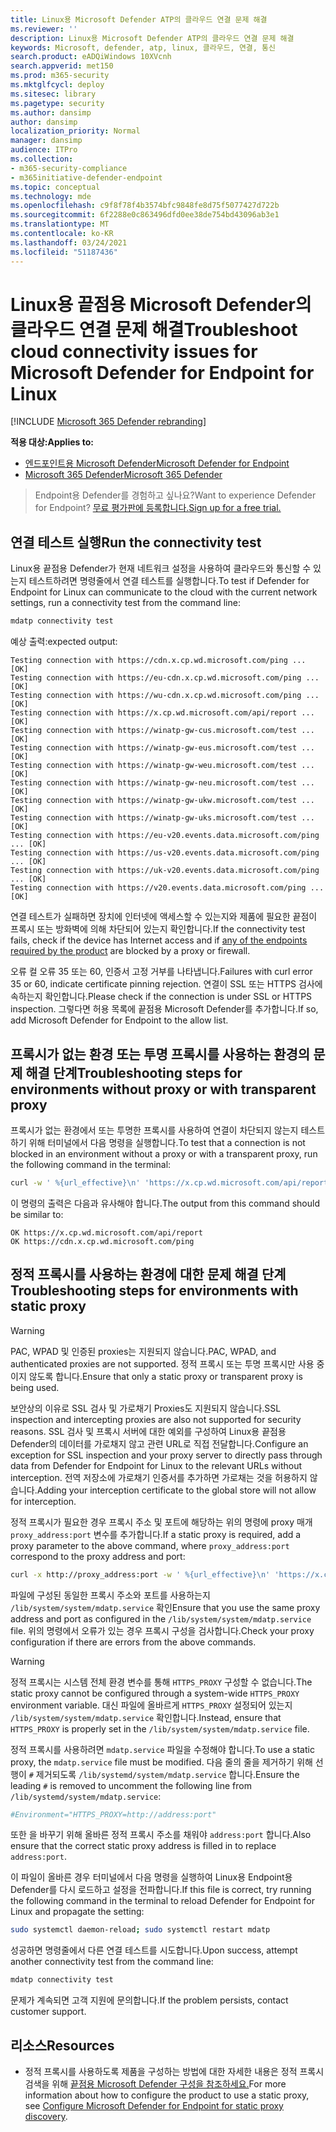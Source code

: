 ```yaml
---
title: Linux용 Microsoft Defender ATP의 클라우드 연결 문제 해결
ms.reviewer: ''
description: Linux용 Microsoft Defender ATP의 클라우드 연결 문제 해결
keywords: Microsoft, defender, atp, linux, 클라우드, 연결, 통신
search.product: eADQiWindows 10XVcnh
search.appverid: met150
ms.prod: m365-security
ms.mktglfcycl: deploy
ms.sitesec: library
ms.pagetype: security
ms.author: dansimp
author: dansimp
localization_priority: Normal
manager: dansimp
audience: ITPro
ms.collection:
- m365-security-compliance
- m365initiative-defender-endpoint
ms.topic: conceptual
ms.technology: mde
ms.openlocfilehash: c9f8f78f4b3574bfc9848fe8d75f5077427d722b
ms.sourcegitcommit: 6f2288e0c863496dfd0ee38de754bd43096ab3e1
ms.translationtype: MT
ms.contentlocale: ko-KR
ms.lasthandoff: 03/24/2021
ms.locfileid: "51187436"
---
```

# <a name="troubleshoot-cloud-connectivity-issues-for-microsoft-defender-for-endpoint-for-linux"></a><span data-ttu-id="cfcd4-104">Linux용 끝점용 Microsoft Defender의 클라우드 연결 문제 해결</span><span class="sxs-lookup"><span data-stu-id="cfcd4-104">Troubleshoot cloud connectivity issues for Microsoft Defender for Endpoint for Linux</span></span>

[!INCLUDE [Microsoft 365 Defender rebranding](../../includes/microsoft-defender.md)]

<span data-ttu-id="cfcd4-105">**적용 대상:**</span><span class="sxs-lookup"><span data-stu-id="cfcd4-105">**Applies to:**</span></span>
- [<span data-ttu-id="cfcd4-106">엔드포인트용 Microsoft Defender</span><span class="sxs-lookup"><span data-stu-id="cfcd4-106">Microsoft Defender for Endpoint</span></span>](https://go.microsoft.com/fwlink/p/?linkid=2154037)
- [<span data-ttu-id="cfcd4-107">Microsoft 365 Defender</span><span class="sxs-lookup"><span data-stu-id="cfcd4-107">Microsoft 365 Defender</span></span>](https://go.microsoft.com/fwlink/?linkid=2118804)

> <span data-ttu-id="cfcd4-108">Endpoint용 Defender를 경험하고 싶나요?</span><span class="sxs-lookup"><span data-stu-id="cfcd4-108">Want to experience Defender for Endpoint?</span></span> [<span data-ttu-id="cfcd4-109">무료 평가판에 등록합니다.</span><span class="sxs-lookup"><span data-stu-id="cfcd4-109">Sign up for a free trial.</span></span>](https://www.microsoft.com/microsoft-365/windows/microsoft-defender-atp?ocid=docs-wdatp-investigateip-abovefoldlink)

## <a name="run-the-connectivity-test"></a><span data-ttu-id="cfcd4-110">연결 테스트 실행</span><span class="sxs-lookup"><span data-stu-id="cfcd4-110">Run the connectivity test</span></span>

<span data-ttu-id="cfcd4-111">Linux용 끝점용 Defender가 현재 네트워크 설정을 사용하여 클라우드와 통신할 수 있는지 테스트하려면 명령줄에서 연결 테스트를 실행합니다.</span><span class="sxs-lookup"><span data-stu-id="cfcd4-111">To test if Defender for Endpoint for Linux can communicate to the cloud with the current network settings, run a connectivity test from the command line:</span></span>

```bash
mdatp connectivity test
```

<span data-ttu-id="cfcd4-112">예상 출력:</span><span class="sxs-lookup"><span data-stu-id="cfcd4-112">expected output:</span></span>

```output
Testing connection with https://cdn.x.cp.wd.microsoft.com/ping ... [OK]
Testing connection with https://eu-cdn.x.cp.wd.microsoft.com/ping ... [OK]
Testing connection with https://wu-cdn.x.cp.wd.microsoft.com/ping ... [OK]
Testing connection with https://x.cp.wd.microsoft.com/api/report ... [OK]
Testing connection with https://winatp-gw-cus.microsoft.com/test ... [OK]
Testing connection with https://winatp-gw-eus.microsoft.com/test ... [OK]
Testing connection with https://winatp-gw-weu.microsoft.com/test ... [OK]
Testing connection with https://winatp-gw-neu.microsoft.com/test ... [OK]
Testing connection with https://winatp-gw-ukw.microsoft.com/test ... [OK]
Testing connection with https://winatp-gw-uks.microsoft.com/test ... [OK]
Testing connection with https://eu-v20.events.data.microsoft.com/ping ... [OK]
Testing connection with https://us-v20.events.data.microsoft.com/ping ... [OK]
Testing connection with https://uk-v20.events.data.microsoft.com/ping ... [OK]
Testing connection with https://v20.events.data.microsoft.com/ping ... [OK]
```

<span data-ttu-id="cfcd4-113">연결 테스트가 실패하면 장치에 인터넷에 액세스할 수 [](microsoft-defender-endpoint-linux.md#network-connections) 있는지와 제품에 필요한 끝점이 프록시 또는 방화벽에 의해 차단되어 있는지 확인합니다.</span><span class="sxs-lookup"><span data-stu-id="cfcd4-113">If the connectivity test fails, check if the device has Internet access and if [any of the endpoints required by the product](microsoft-defender-endpoint-linux.md#network-connections) are blocked by a proxy or firewall.</span></span>

<span data-ttu-id="cfcd4-114">오류 컬 오류 35 또는 60, 인증서 고정 거부를 나타냅니다.</span><span class="sxs-lookup"><span data-stu-id="cfcd4-114">Failures with curl error 35 or 60, indicate certificate pinning rejection.</span></span> <span data-ttu-id="cfcd4-115">연결이 SSL 또는 HTTPS 검사에 속하는지 확인합니다.</span><span class="sxs-lookup"><span data-stu-id="cfcd4-115">Please check if the connection is under SSL or HTTPS inspection.</span></span> <span data-ttu-id="cfcd4-116">그렇다면 허용 목록에 끝점용 Microsoft Defender를 추가합니다.</span><span class="sxs-lookup"><span data-stu-id="cfcd4-116">If so, add Microsoft Defender for Endpoint to the allow list.</span></span>

## <a name="troubleshooting-steps-for-environments-without-proxy-or-with-transparent-proxy"></a><span data-ttu-id="cfcd4-117">프록시가 없는 환경 또는 투명 프록시를 사용하는 환경의 문제 해결 단계</span><span class="sxs-lookup"><span data-stu-id="cfcd4-117">Troubleshooting steps for environments without proxy or with transparent proxy</span></span>

<span data-ttu-id="cfcd4-118">프록시가 없는 환경에서 또는 투명한 프록시를 사용하여 연결이 차단되지 않는지 테스트하기 위해 터미널에서 다음 명령을 실행합니다.</span><span class="sxs-lookup"><span data-stu-id="cfcd4-118">To test that a connection is not blocked in an environment without a proxy or with a transparent proxy, run the following command in the terminal:</span></span>

```bash
curl -w ' %{url_effective}\n' 'https://x.cp.wd.microsoft.com/api/report' 'https://cdn.x.cp.wd.microsoft.com/ping'
```

<span data-ttu-id="cfcd4-119">이 명령의 출력은 다음과 유사해야 합니다.</span><span class="sxs-lookup"><span data-stu-id="cfcd4-119">The output from this command should be similar to:</span></span>

```Output
OK https://x.cp.wd.microsoft.com/api/report
OK https://cdn.x.cp.wd.microsoft.com/ping
```

## <a name="troubleshooting-steps-for-environments-with-static-proxy"></a><span data-ttu-id="cfcd4-120">정적 프록시를 사용하는 환경에 대한 문제 해결 단계</span><span class="sxs-lookup"><span data-stu-id="cfcd4-120">Troubleshooting steps for environments with static proxy</span></span>

> [!WARNING]
> <span data-ttu-id="cfcd4-121">PAC, WPAD 및 인증된 proxies는 지원되지 않습니다.</span><span class="sxs-lookup"><span data-stu-id="cfcd4-121">PAC, WPAD, and authenticated proxies are not supported.</span></span> <span data-ttu-id="cfcd4-122">정적 프록시 또는 투명 프록시만 사용 중이지 않도록 합니다.</span><span class="sxs-lookup"><span data-stu-id="cfcd4-122">Ensure that only a static proxy or transparent proxy is being used.</span></span>
>
> <span data-ttu-id="cfcd4-123">보안상의 이유로 SSL 검사 및 가로채기 Proxies도 지원되지 않습니다.</span><span class="sxs-lookup"><span data-stu-id="cfcd4-123">SSL inspection and intercepting proxies are also not supported for security reasons.</span></span> <span data-ttu-id="cfcd4-124">SSL 검사 및 프록시 서버에 대한 예외를 구성하여 Linux용 끝점용 Defender의 데이터를 가로채지 않고 관련 URL로 직접 전달합니다.</span><span class="sxs-lookup"><span data-stu-id="cfcd4-124">Configure an exception for SSL inspection and your proxy server to directly pass through data from Defender for Endpoint for Linux to the relevant URLs without interception.</span></span> <span data-ttu-id="cfcd4-125">전역 저장소에 가로채기 인증서를 추가하면 가로채는 것을 허용하지 않습니다.</span><span class="sxs-lookup"><span data-stu-id="cfcd4-125">Adding your interception certificate to the global store will not allow for interception.</span></span>

<span data-ttu-id="cfcd4-126">정적 프록시가 필요한 경우 프록시 주소 및 포트에 해당하는 위의 명령에 proxy 매개 `proxy_address:port` 변수를 추가합니다.</span><span class="sxs-lookup"><span data-stu-id="cfcd4-126">If a static proxy is required, add a proxy parameter to the above command, where `proxy_address:port` correspond to the proxy address and port:</span></span>

```bash
curl -x http://proxy_address:port -w ' %{url_effective}\n' 'https://x.cp.wd.microsoft.com/api/report' 'https://cdn.x.cp.wd.microsoft.com/ping'
```

<span data-ttu-id="cfcd4-127">파일에 구성된 동일한 프록시 주소와 포트를 사용하는지 `/lib/system/system/mdatp.service` 확인</span><span class="sxs-lookup"><span data-stu-id="cfcd4-127">Ensure that you use the same proxy address and port as configured in the `/lib/system/system/mdatp.service` file.</span></span> <span data-ttu-id="cfcd4-128">위의 명령에서 오류가 있는 경우 프록시 구성을 검사합니다.</span><span class="sxs-lookup"><span data-stu-id="cfcd4-128">Check your proxy configuration if there are errors from the above commands.</span></span>

> [!WARNING]
> <span data-ttu-id="cfcd4-129">정적 프록시는 시스템 전체 환경 변수를 통해 `HTTPS_PROXY` 구성할 수 없습니다.</span><span class="sxs-lookup"><span data-stu-id="cfcd4-129">The static proxy cannot be configured through a system-wide `HTTPS_PROXY` environment variable.</span></span> <span data-ttu-id="cfcd4-130">대신 파일에 올바르게 `HTTPS_PROXY` 설정되어 있는지 `/lib/system/system/mdatp.service` 확인합니다.</span><span class="sxs-lookup"><span data-stu-id="cfcd4-130">Instead, ensure that `HTTPS_PROXY` is properly set in the `/lib/system/system/mdatp.service` file.</span></span>

<span data-ttu-id="cfcd4-131">정적 프록시를 사용하려면 `mdatp.service` 파일을 수정해야 합니다.</span><span class="sxs-lookup"><span data-stu-id="cfcd4-131">To use a static proxy, the `mdatp.service` file must be modified.</span></span> <span data-ttu-id="cfcd4-132">다음 줄의 줄을 제거하기 위해 선행이 `#` 제거되도록 `/lib/systemd/system/mdatp.service` 합니다.</span><span class="sxs-lookup"><span data-stu-id="cfcd4-132">Ensure the leading `#` is removed to uncomment the following line from `/lib/systemd/system/mdatp.service`:</span></span>

```bash
#Environment="HTTPS_PROXY=http://address:port"
```

<span data-ttu-id="cfcd4-133">또한 을 바꾸기 위해 올바른 정적 프록시 주소를 채워야 `address:port` 합니다.</span><span class="sxs-lookup"><span data-stu-id="cfcd4-133">Also ensure that the correct static proxy address is filled in to replace `address:port`.</span></span>

<span data-ttu-id="cfcd4-134">이 파일이 올바른 경우 터미널에서 다음 명령을 실행하여 Linux용 Endpoint용 Defender를 다시 로드하고 설정을 전파합니다.</span><span class="sxs-lookup"><span data-stu-id="cfcd4-134">If this file is correct, try running the following command in the terminal to reload Defender for Endpoint for Linux and propagate the setting:</span></span>

```bash
sudo systemctl daemon-reload; sudo systemctl restart mdatp
```

<span data-ttu-id="cfcd4-135">성공하면 명령줄에서 다른 연결 테스트를 시도합니다.</span><span class="sxs-lookup"><span data-stu-id="cfcd4-135">Upon success, attempt another connectivity test from the command line:</span></span>

```bash
mdatp connectivity test
```

<span data-ttu-id="cfcd4-136">문제가 계속되면 고객 지원에 문의합니다.</span><span class="sxs-lookup"><span data-stu-id="cfcd4-136">If the problem persists, contact customer support.</span></span>

## <a name="resources"></a><span data-ttu-id="cfcd4-137">리소스</span><span class="sxs-lookup"><span data-stu-id="cfcd4-137">Resources</span></span>

- <span data-ttu-id="cfcd4-138">정적 프록시를 사용하도록 제품을 구성하는 방법에 대한 자세한 내용은 정적 프록시 검색을 위해 [끝점용 Microsoft Defender 구성을 참조하세요.](linux-static-proxy-configuration.md)</span><span class="sxs-lookup"><span data-stu-id="cfcd4-138">For more information about how to configure the product to use a static proxy, see [Configure Microsoft Defender for Endpoint for static proxy discovery](linux-static-proxy-configuration.md).</span></span>
